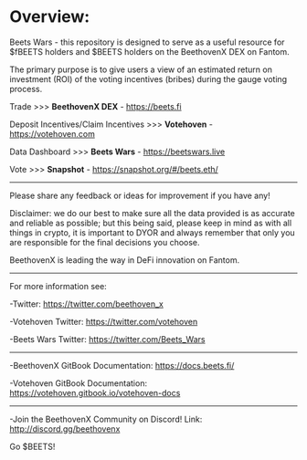 <H1> Overview: </H1>

Beets Wars - this repository is designed to serve as a useful resource for $fBEETS holders and $BEETS holders on the BeethovenX DEX on Fantom.

The primary purpose is to give users a view of an estimated return on investment (ROI) of the voting incentives (bribes) during the gauge voting process.

Trade >>> **BeethovenX DEX** - https://beets.fi

Deposit Incentives/Claim Incentives >>> **Votehoven** - https://votehoven.com

Data Dashboard >>> **Beets Wars** - https://beetswars.live

Vote >>> **Snapshot** - https://snapshot.org/#/beets.eth/

---

Please share any feedback or ideas for improvement if you have any!

Disclaimer: we do our best to make sure all the data provided is as accurate and reliable as possible; but this being said, please keep in mind as with all things in crypto, it is important to DYOR and always remember that only you are responsible for the final decisions you choose.

BeethovenX is leading the way in DeFi innovation on Fantom.

---

For more information see:

-Twitter: https://twitter.com/beethoven_x

-Votehoven Twitter: https://twitter.com/votehoven

-Beets Wars Twitter: https://twitter.com/Beets_Wars

---

-BeethovenX GitBook Documentation: https://docs.beets.fi/

-Votehoven GitBook Documentation: https://votehoven.gitbook.io/votehoven-docs

---

-Join the BeethovenX Community on Discord! Link: http://discord.gg/beethovenx

Go $BEETS!

